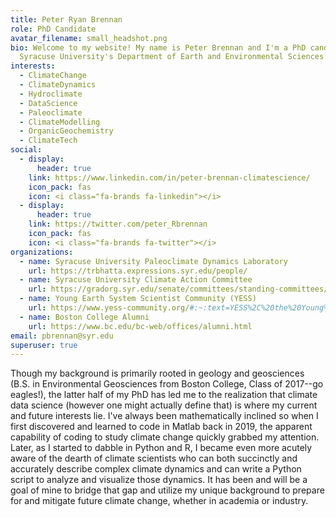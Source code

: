 ```yaml
---
title: Peter Ryan Brennan
role: PhD Candidate
avatar_filename: small_headshot.png
bio: Welcome to my website! My name is Peter Brennan and I'm a PhD candidate in
  Syracuse University's Department of Earth and Environmental Sciences.
interests:
  - ClimateChange
  - ClimateDynamics
  - Hydroclimate
  - DataScience
  - Paleoclimate
  - ClimateModelling
  - OrganicGeochemistry
  - ClimateTech
social:
  - display:
      header: true
    link: https://www.linkedin.com/in/peter-brennan-climatescience/
    icon_pack: fas
    icon: <i class="fa-brands fa-linkedin"></i>
  - display:
      header: true
    link: https://twitter.com/peter_Rbrennan
    icon_pack: fas
    icon: <i class="fa-brands fa-twitter"></i>
organizations:
  - name: Syracuse University Paleoclimate Dynamics Laboratory
    url: https://trbhatta.expressions.syr.edu/people/
  - name: Syracuse University Climate Action Committee
    url: https://gradorg.syr.edu/senate/committees/standing-committees/climate-action-committee/
  - name: Young Earth System Scientist Community (YESS)
    url: https://www.yess-community.org/#:~:text=YESS%2C%20the%20Young%20Earth%20System,towards%20a%20more%20equitable%20and
  - name: Boston College Alumni
    url: https://www.bc.edu/bc-web/offices/alumni.html
email: pbrennan@syr.edu
superuser: true
---
```

Though my background is primarily rooted in geology and geosciences (B.S. in Environmental Geosciences from Boston College, Class of 2017--go eagles!), the latter half of my PhD has led me to the realization that climate data science (however one might actually define that) is where my current and future interests lie. I've always been mathematically inclined so when I first discovered and learned to code in Matlab back in 2019, the apparent capability of coding to study climate change quickly grabbed my attention. Later, as I started to dabble in Python and R, I became even more acutely aware of the dearth of climate scientists who can both succinctly and accurately describe complex climate dynamics and can write a Python script to analyze and visualize those dynamics. It has been and will be a goal of mine to bridge that gap and utilize my unique background to prepare for and mitigate future climate change, whether in academia or industry.